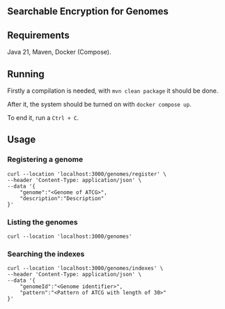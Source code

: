 ## Searchable Encryption for Genomes

## Requirements

Java 21, Maven, Docker (Compose).

## Running

Firstly a compilation is needed, with `mvn clean package` it should be done.

After it, the system should be turned on with `docker compose up`.

To end it, run a `Ctrl + C`.

## Usage

### Registering a genome

```
curl --location 'localhost:3000/genomes/register' \
--header 'Content-Type: application/json' \
--data '{
    "genome":"<Genome of ATCG>",
    "description":"Description"
}'
```

### Listing the genomes

```
curl --location 'localhost:3000/genomes'
```

### Searching the indexes

```
curl --location 'localhost:3000/genomes/indexes' \
--header 'Content-Type: application/json' \
--data '{
    "genomeId":"<Genome identifier>",
    "pattern":"<Pattern of ATCG with length of 30>"
}'
```

